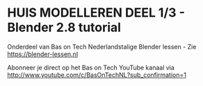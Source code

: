 # HUIS MODELLEREN DEEL 1/3 - Blender 2.8 tutorial
Onderdeel van Bas on Tech Nederlandstalige Blender lessen - Zie https://blender-lessen.nl

Abonneer je direct op het Bas on Tech YouTube kanaal via http://www.youtube.com/c/BasOnTechNL?sub_confirmation=1